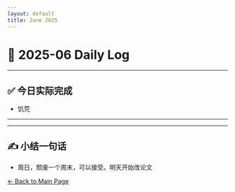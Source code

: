 ```yaml
---
layout: default
title: June 2025
---
```


# 📅 2025-06  Daily Log



---

## ✅ 今日实际完成

- 饥荒
---


---

## ✍️ 小结一句话
- 周日，颓废一个周末，可以接受。明天开始改论文


[← Back to Main Page](/index.md)
 


